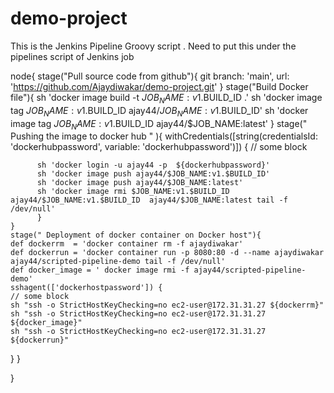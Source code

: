 # demo-project

This is the Jenkins Pipeline Groovy script . Need to put this under the pipelines script of Jenkins job

node{
    stage("Pull source code from github"){
        git branch: 'main', url: 'https://github.com/Ajaydiwakar/demo-project.git'
     }
    stage("Build Docker file"){
         sh 'docker image build -t $JOB_NAME:v1.$BUILD_ID .'
         sh 'docker image tag $JOB_NAME:v1.$BUILD_ID ajay44/$JOB_NAME:v1.$BUILD_ID'
         sh 'docker image tag $JOB_NAME:v1.$BUILD_ID ajay44/$JOB_NAME:latest' 
     }
    stage(" Pushing the image to docker hub " ){
         withCredentials([string(credentialsId: 'dockerhubpassword', variable: 'dockerhubpassword')]) {
    // some block
           
          sh 'docker login -u ajay44 -p  ${dockerhubpassword}'
          sh 'docker image push ajay44/$JOB_NAME:v1.$BUILD_ID'            
          sh 'docker image push ajay44/$JOB_NAME:latest'
          sh 'docker image rmi $JOB_NAME:v1.$BUILD_ID  ajay44/$JOB_NAME:v1.$BUILD_ID  ajay44/$JOB_NAME:latest tail -f /dev/null'
          }
    }
    stage(" Deployment of docker container on Docker host"){
    def dockerrm  = 'docker container rm -f ajaydiwakar'
    def dockerrun = 'docker container run -p 8080:80 -d --name ajaydiwakar ajay44/scripted-pipeline-demo tail -f /dev/null'
    def docker_image = ' docker image rmi -f ajay44/scripted-pipeline-demo'
    sshagent(['dockerhostpassword']) {
    // some block
    sh "ssh -o StrictHostKeyChecking=no ec2-user@172.31.31.27 ${dockerrm}"
    sh "ssh -o StrictHostKeyChecking=no ec2-user@172.31.31.27 ${docker_image}"
    sh "ssh -o StrictHostKeyChecking=no ec2-user@172.31.31.27 ${dockerrun}"
    
}
}
    
         
}
